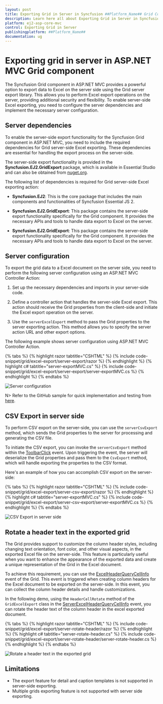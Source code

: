 ```yaml
---
layout: post
title: Exporting Grid in Server in Syncfusion ##Platform_Name## Grid Component
description: Learn here all about Exporting Grid in Server in Syncfusion ##Platform_Name## Grid component of Syncfusion Essential JS 2 and more.
platform: ej2-asp-core-mvc
control: Exporting Grid in Server
publishingplatform: ##Platform_Name##
documentation: ug
---
```


# Exporting grid in server in ASP.NET MVC Grid component

The Syncfusion Grid component in ASP.NET MVC provides a powerful option to export data to Excel on the server side using the Grid server export library. This allows you to perform Excel export operations on the server, providing additional security and flexibility. To enable server-side Excel exporting, you need to configure the server dependencies and implement the necessary server configuration.

## Server dependencies

To enable the server-side export functionality for the Syncfusion Grid component in ASP.NET MVC, you need to include the required dependencies for Grid server-side Excel exporting. These dependencies are essential for handling the export process on the server-side.

The server-side export functionality is provided in the **Syncfusion.EJ2.GridExport** package, which is available in Essential Studio and can also be obtained from [nuget.org](https://www.nuget.org/).

The following list of dependencies is required for Grid server-side Excel exporting action:

* **Syncfusion.EJ2**: This is the core package that includes the main components and functionalities of Syncfusion Essential JS 2.

* **Syncfusion.EJ2.GridExport**: This package contains the server-side export functionality specifically for the Grid component. It provides the necessary APIs and tools to handle data export to Excel on the server.

* **Syncfusion.EJ2.GridExport**: This package contains the server-side export functionality specifically for the Grid component. It provides the necessary APIs and tools to handle data export to Excel on the server.

## Server configuration

To export the grid data to a Excel document on the server side, you need to perform the following server configuration using an ASP.NET MVC Controller Action:

1. Set up the necessary dependencies and imports in your server-side code.

2. Define a controller action that handles the server-side Excel export. This action should receive the Grid properties from the client-side and initiate the Excel export operation on the server.

3. Use the `serverExcelExport` method to pass the Grid properties to the server exporting action. This method allows you to specify the server action URL and other export options.

The following example shows server configuration using ASP.NET MVC Controller Action.

{% tabs %}
{% highlight razor tabtitle="CSHTML" %}
{% include code-snippet/grid/excel-export/server-export/razor %}
{% endhighlight %}
{% highlight c# tabtitle="server-exportMVC.cs" %}
{% include code-snippet/grid/excel-export/server-export/server-exportMVC.cs %}
{% endhighlight %}
{% endtabs %}

![Server configuration](../images/excel-exporting/excel-export-server.png)

N> Refer to the GitHub sample for quick implementation and testing from [here](https://github.com/SyncfusionExamples/MVC-EJ2-Grid-server-side-exporting).

## CSV Export in server side

To perform CSV export on the server-side, you can use the `serverCsvExport` method, which sends the Grid properties to the server for processing and generating the CSV file.

To initiate the CSV export, you can invoke the `serverCsvExport` method within the [ToolbarClick](https://help.syncfusion.com/cr/aspnetmvc-js2/Syncfusion.EJ2.Grids.Grid.html#Syncfusion_EJ2_Grids_Grid_ToolbarClick) event. Upon triggering the event, the server will deserialize the Grid properties and pass them to the `CsvExport` method, which will handle exporting the properties to the CSV format.

Here's an example of how you can accomplish CSV export on the server-side:

{% tabs %}
{% highlight razor tabtitle="CSHTML" %}
{% include code-snippet/grid/excel-export/server-csv-export/razor %}
{% endhighlight %}
{% highlight c# tabtitle="server-exportMVC.cs" %}
{% include code-snippet/grid/excel-export/server-csv-export/server-exportMVC.cs %}
{% endhighlight %}
{% endtabs %}

![CSV Export in server side](../images/excel-exporting/export-server-csv.png)

## Rotate a header text in the exported grid

The Grid provides support to customize the column header styles, including changing text orientation, font color, and other visual aspects, in the exported Excel file on the server-side. This feature is particularly useful when you want to enhance the appearance of the exported data and create a unique representation of the Grid in the Excel document.

To achieve this requirement, you can use the [ExcelHeaderQueryCellInfo](https://help.syncfusion.com/cr/aspnetmvc-js2/Syncfusion.EJ2.Grids.Grid.html#Syncfusion_EJ2_Grids_Grid_ExcelHeaderQueryCellInfo) event of the Grid. This event is triggered when creating column headers for the Excel document to be exported on the server-side. In this event, you can collect the column header details and handle customizations.

In the following demo, using the `HeaderCellRotate` method of the `GridExcelExport` class in the [ServerExcelHeaderQueryCellInfo](https://help.syncfusion.com/cr/aspnetmvc-js2/Syncfusion.EJ2.Grids.Grid.html#Syncfusion_EJ2_Grids_Grid_ServerExcelHeaderQueryCellInfo) event, you can rotate the header text of the column header in the excel exported document.

{% tabs %}
{% highlight razor tabtitle="CSHTML" %}
{% include code-snippet/grid/excel-export/server-rotate-header/razor %}
{% endhighlight %}
{% highlight c# tabtitle="server-rotate-header.cs" %}
{% include code-snippet/grid/excel-export/server-rotate-header/server-rotate-header.cs %}
{% endhighlight %}
{% endtabs %}

![Rotate a header text in the exported grid](../images/excel-exporting/export-server-rotate.png)

## Limitations

* The export feature for detail and caption templates is not supported in server-side exporting.
* Multiple grids exporting feature is not supported with server side exporting.